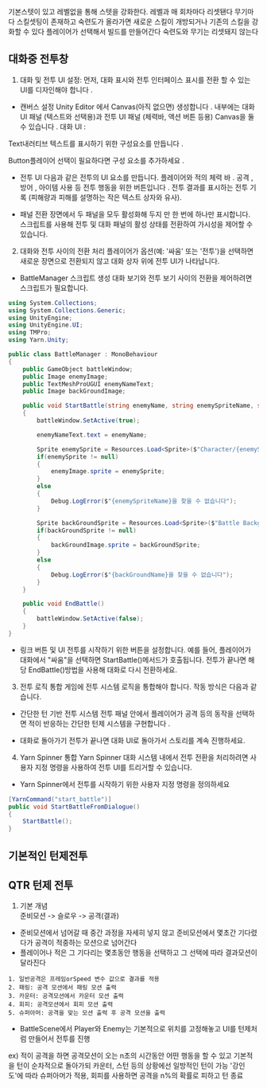 기본스텟이 있고 레벨없을 통해 스텟을 강화한다. 레벨과 매 회차마다 리셋됀다
무기마다 스킬셋팅이 존재하고 숙련도가 올라가면 새로운 스킬이 개방되거나 기존의 스킬을 강화할 수 있다 플레이어가 선택해서 빌드를 만들어간다
숙련도와 무기는 리셋돼지 않는다

대화중 전투창
-

1. 대화 및 전투 UI 설정: 먼저, 대화 표시와 전투 인터페이스 표시를 전환 할 수 있는 UI를 디자인해야 합니다 .

* 캔버스 설정 
Unity Editor 에서 Canvas(아직 없으면) 생성합니다 .
내부에는 대화 UI 패널 (텍스트와 선택용)과 전투 UI 패널 (체력바, 액션 버튼 등용) Canvas을 둘 수 있습니다 .
대화 UI :

Text내러티브 텍스트를 표시하기 위한 구성요소를 만듭니다 .

Button플레이어 선택이 필요하다면 구성 요소를 추가하세요 .

* 전투 UI
다음과 같은 전투의 UI 요소를 만듭니다.
플레이어와 적의 체력 바 .
공격 , 방어 , 아이템 사용 등 전투 행동을 위한 버튼입니다 .
전투 결과를 표시하는 전투 기록 (피해량과 피해를 설명하는 작은 텍스트 상자와 유사).

* 패널 전환 
장면에서 두 패널을 모두 활성화해 두지 만 한 번에 하나만 표시합니다.
스크립트를 사용해 전투 및 대화 패널의 활성 상태를 전환하여 가시성을 제어할 수 있습니다.

2. 대화와 전투 사이의 전환 처리
플레이어가 옵션(예: '싸움' 또는 '전투')을 선택하면 새로운 장면으로 전환되지 않고 대화 상자 위에 전투 UI가 나타납니다.

* BattleManager 스크립트 생성 
대화 보기와 전투 보기 사이의 전환을 제어하려면 스크립트가 필요합니다.
~~~C#
using System.Collections;
using System.Collections.Generic;
using UnityEngine;
using UnityEngine.UI;
using TMPro;
using Yarn.Unity;

public class BattleManager : MonoBehaviour
{
    public GameObject battleWindow;
    public Image enemyImage;
    public TextMeshProUGUI enemyNameText;
    public Image backGroundImage;

    public void StartBattle(string enemyName, string enemySpriteName, string backGroundName)
    {
        battleWindow.SetActive(true);

        enemyNameText.text = enemyName;

        Sprite enemySprite = Resources.Load<Sprite>($"Character/{enemySpriteName}");
        if(enemySprite != null)
        {
            enemyImage.sprite = enemySprite;
        }
        else
        {
            Debug.LogError($"{enemySpriteName}을 찾을 수 없습니다");
        }

        Sprite backGroundSprite = Resources.Load<Sprite>($"Battle Background/{backGroundName}");
        if(backGroundSprite != null)
        {
            backGroundImage.sprite = backGroundSprite;
        }
        else
        {
            Debug.LogError($"{backGroundName}을 찾을 수 없습니다");
        }
    }

    public void EndBattle()
    {
        battleWindow.SetActive(false);
    }
}

~~~

* 링크 버튼 및 UI
전투를 시작하기 위한 버튼을 설정합니다. 예를 들어, 플레이어가 대화에서 "싸움"을 선택하면 StartBattle()메서드가 호출됩니다.
전투가 끝나면 해당 EndBattle()방법을 사용해 대화로 다시 전환하세요.

3. 전투 로직 통합
게임에 전투 시스템 로직을 통합해야 합니다. 작동 방식은 다음과 같습니다.

* 간단한 턴 기반 전투 시스템 
전투 패널 안에서 플레이어가 공격 등의 동작을 선택하면 적이 반응하는 간단한 턴제 시스템을 구현합니다 .

* 대화로 돌아가기 
전투가 끝나면 대화 UI로 돌아가서 스토리를 계속 진행하세요.

4. Yarn Spinner 통합
Yarn Spinner 대화 시스템 내에서 전투 전환을 처리하려면 사용자 지정 명령을 사용하여 전투 UI를 트리거할 수 있습니다.

* Yarn Spinner에서 전투를 시작하기 위한 사용자 지정 명령을 정의하세요
~~~C#
[YarnCommand("start_battle")]
public void StartBattleFromDialogue()
{
    StartBattle();
}
~~~

기본적인 턴제전투
----------------


QTR 턴제 전투
-------------
1. 기본 개념<br>
준비모션 -> 슬로우 -> 공격(결과)

* 준비모션에서 넘어갈 때 중간 과정을 자세히 넣지 않고 준비모션에서 몇초간 기다렸다가 공격이 적중하는 모션으로 넘어간다
* 플레이어나 적은 그 기다리는 몇초동안 행동을 선택하고 그 선택에 따라 결과모션이 달라진다
~~~
1. 일반공격은 프레임orSpeed 변수 값으로 결과를 적용
2. 패링: 공격 모션에서 패링 모션 출력
3. 카운터: 공격모션에서 카운터 모션 출력
4. 회피: 공격모션에서 회피 모션 출력
5. 슈퍼아머: 공격을 맞는 모션 출력 후 공격 모션을 출력
~~~

* BattleScene에서 Player와 Enemy는 기본적으로 위치를 고정해놓고 UI를 턴제처럼 만들어서 전투를 진행

ex) 적이 공격을 하면 공격모션이 오는 n초의 시간동안 어떤 행동을 할 수 있고 기본적을 턴이 순차적으로 돌아가되 카운터, 스턴 등의 상황에선 일방적인 턴이 가능
     '강인도'에 따라 슈퍼아머가 적용, 회피를 사용하면 공격을 n%의 확률로 피하고 턴 종료
